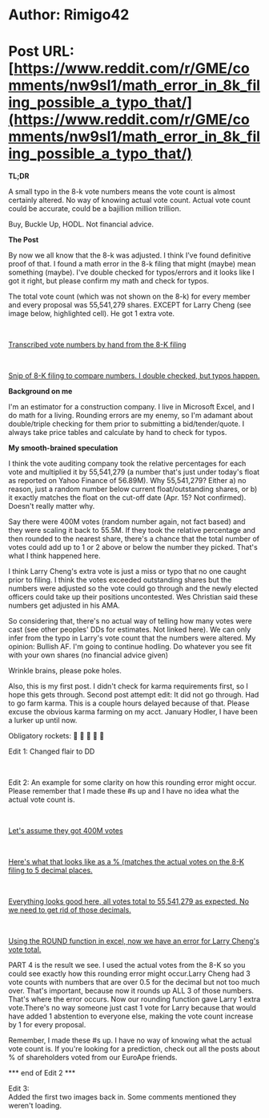 # Author: Rimigo42
# Post URL: [https://www.reddit.com/r/GME/comments/nw9sl1/math_error_in_8k_filing_possible_a_typo_that/](https://www.reddit.com/r/GME/comments/nw9sl1/math_error_in_8k_filing_possible_a_typo_that/)


**TL;DR**

A small typo in the 8-k vote numbers means the vote count is almost certainly altered. No way of knowing actual vote count. Actual vote count could be accurate, could be a bajillion million trillion.

Buy, Buckle Up, HODL. Not financial advice.

**The Post**

By now we all know that the 8-k was adjusted. I think I’ve found definitive proof of that. I found a math error in the 8-k filing that might (maybe) mean something (maybe). I've double checked for typos/errors and it looks like I got it right, but please confirm my math and check for typos.

The total vote count (which was not shown on the 8-k) for every member and every proposal was 55,541,279 shares. EXCEPT for Larry Cheng (see image below, highlighted cell). He got 1 extra vote.

&#x200B;

[Transcribed vote numbers by hand from the 8-K filing](https://preview.redd.it/to7f8iev4g471.png?width=575&format=png&auto=webp&s=192fbfee21a26e7aa642599380c62606f3bcc631)

&#x200B;

[Snip of 8-K filing to compare numbers. I double checked, but typos happen.](https://preview.redd.it/a3k87myx4g471.png?width=624&format=png&auto=webp&s=f264665948ad4fec7c207772ebce71018285ea11)

**Background on me**

I'm an estimator for a construction company. I live in Microsoft Excel, and I do math for a living. Rounding errors are my enemy, so I'm adamant about double/triple checking for them prior to submitting a bid/tender/quote. I always take price tables and calculate by hand to check for typos.

**My smooth-brained speculation**

I think the vote auditing company took the relative percentages for each vote and multiplied it by 55,541,279 (a number that's just under today's float as reported on Yahoo Finance of 56.89M). Why 55,541,279? Either a) no reason, just a random number below current float/outstanding shares, or b) it exactly matches the float on the cut-off date (Apr. 15? Not confirmed). Doesn't really matter why.

Say there were 400M votes (random number again, not fact based) and they were scaling it back to 55.5M. If they took the relative percentage and then rounded to the nearest share, there's a chance that the total number of votes could add up to 1 or 2 above or below the number they picked. That's what I think happened here.

I think Larry Cheng's extra vote is just a miss or typo that no one caught prior to filing. I think the votes exceeded outstanding shares but the numbers were adjusted so the vote could go through and the newly elected officers could take up their positions uncontested. Wes Christian said these numbers get adjusted in his AMA.

So considering that, there's no actual way of telling how many votes were cast (see other peoples' DDs for estimates. Not linked here). We can only infer from the typo in Larry's vote count that the numbers were altered. My opinion: Bullish AF. I'm going to continue hodling. Do whatever you see fit with your own shares (no financial advice given)

Wrinkle brains, please poke holes.

Also, this is my first post. I didn't check for karma requirements first, so I hope this gets through. Second post attempt edit: It did not go through. Had to go farm karma. This is a couple hours delayed because of that. Please excuse the obvious karma farming on my acct. January Hodler, I have been a lurker up until now.

Obligatory rockets: **🚀** **🚀** **🚀** **🚀** **🚀**

Edit 1: Changed flair to DD

&#x200B;

Edit 2: An example for some clarity on how this rounding error might occur. Please remember that I made these #s up and I have no idea what the actual vote count is.

&#x200B;

[Let's assume they got 400M votes](https://preview.redd.it/b08m0wjwdd471.png?width=635&format=png&auto=webp&s=f6e616683a9657dcf8f7fb6057773c52f4133e10)

&#x200B;

[Here's what that looks like as a &#37; \(matches the actual votes on the 8-K filing to 5 decimal places.](https://preview.redd.it/i64d3nnzdd471.png?width=637&format=png&auto=webp&s=8d2217cfeaeda8365d124964871dae4797b8b8fd)

&#x200B;

[Everything looks good here, all votes total to 55,541,279 as expected. No we need to get  rid of those decimals.](https://preview.redd.it/ayv4h1u5ed471.png?width=636&format=png&auto=webp&s=8fbc28cda7a77b8f6a7e63a65cd0e8d33f7f1b28)

&#x200B;

[Using the ROUND function in excel, now we have an error for Larry Cheng's vote total.](https://preview.redd.it/b3edwwoaed471.png?width=636&format=png&auto=webp&s=8529b61672f3da92f11c2b898584b7865490d6aa)

PART 4 is the result we see. I used the actual votes from the 8-K so you could see exactly how this rounding error might occur.Larry Cheng had 3 vote counts with numbers that are over 0.5 for the decimal but not too much over. That's important, because now it rounds up ALL 3 of those numbers. That's where the error occurs. Now our rounding function gave Larry 1 extra vote.There's no way someone just cast 1 vote for Larry because that would have added 1 abstention to everyone else, making the vote count increase by 1 for every proposal.

Remember, I made these #s up. I have no way of knowing what the actual vote count is. If you're looking for a prediction, check out all the posts about % of shareholders voted from our EuroApe friends.

\*\*\* end of Edit 2 \*\*\*

Edit 3:  
Added the first two images back in. Some comments mentioned they weren't loading.